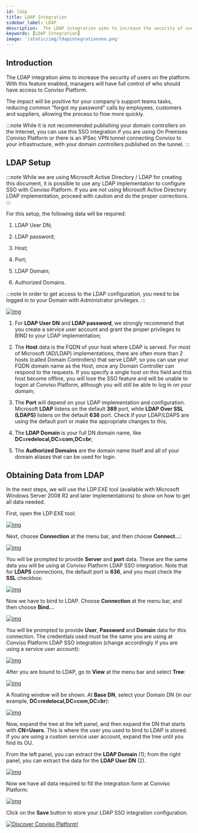 ```yaml
---
id: ldap
title: LDAP Integration
sidebar_label: LDAP
description:  The LDAP integration aims to increase the security of users on the platform. With this feature enabled, managers will have full control of who should have access to Conviso Platform.
keywords: [LDAP Integration]
image: '/static/img/ldapintegrationseo.png'
---
```


## Introduction

The LDAP integration aims to increase the security of users on the platform. With this feature enabled, managers will have full control of who should have access to Conviso Platform.

The impact will be positive for your company's support teams tasks, reducing common “forgot my password” calls by employees, customers and suppliers, allowing the process to flow more quickly.

:::note
While it is not recommended publishing your domain controllers on the Internet, you can use this SSO integration if you are using On Premises Conviso Platform or there is an IPSec VPN tunnel connecting Conviso to your infrastructure, with your domain controllers published on the tunnel.
:::

## LDAP Setup

:::note
While we are using Microsoft Active Directory / LDAP for creating this document, it is possible to use any LDAP implementation to configure SSO with Conviso Platform. If you are not using Microsoft Active Directory LDAP implementation, proceed with caution and do the proper corrections.  
:::

For this setup, the following data will be required:

1. LDAP User DN;

2. LDAP password;

3. Host;

4. Port;

5. LDAP Domain;

6. Authorized Domains.

:::note
In order to get access to the LDAP configuration, you need to be logged in to your Domain with Administrator privileges.
:::

<div style={{textAlign: 'center'}}>

[![img](../../static/img/ad-ldap-img1.png "Conviso Platform integrations.")](https://cta-service-cms2.hubspot.com/web-interactives/public/v1/track/redirect?encryptedPayload=AVxigLKtcWzoFbzpyImNNQsXC9S54LjJuklwM39zNd7hvSoR%2FVTX%2FXjNdqdcIIDaZwGiNwYii5hXwRR06puch8xINMyL3EXxTMuSG8Le9if9juV3u%2F%2BX%2FCKsCZN1tLpW39gGnNpiLedq%2BrrfmYxgh8G%2BTcRBEWaKasQ%3D&webInteractiveContentId=125788977029&portalId=5613826)

</div>

1. For **LDAP User DN** and **LDAP password**, we strongly recommend that you create a service user account and grant the proper privileges to BIND to your LDAP implementation;

2. The **Host** data is the FQDN of your host where LDAP is served. For most of Microsoft (AD/LDAP) implementations, there are often more than 2 hosts (called Domain Controllers) that serve LDAP, so you can use your FQDN domain name as the Host, once any Domain Controller can respond to the requests. If you specify a single host on this field and this host become offline, you will lose the SSO feature and will be unable to logon at Conviso Platform, although you will still be able to log in on your domain;

3. The **Port** will depend on your LDAP implementation and configuration. Microsoft **LDAP** listens on the default **389** port, while **LDAP Over SSL (LDAPS)** listens on the default **636** port. Check if your LDAP/LDAPS are using the default port or make the appropriate changes to this;

4. The **LDAP Domain** is your full DN domain name, like **DC=redelocal,DC=com,DC=br**;

5. The **Authorized Domains** are the domain name itself and all of your domain aliases that can be used for login.

## Obtaining Data from LDAP

In the next steps, we will use the LDP.EXE tool (available with Microsoft Windows Server 2008 R2 and later implementations) to show on how to get all data needed.

First, open the LDP.EXE tool:

<div style={{textAlign: 'center'}}>

[![img](../../static/img/ad-ldap-img2.png "LDAP.")](https://cta-service-cms2.hubspot.com/web-interactives/public/v1/track/redirect?encryptedPayload=AVxigLKtcWzoFbzpyImNNQsXC9S54LjJuklwM39zNd7hvSoR%2FVTX%2FXjNdqdcIIDaZwGiNwYii5hXwRR06puch8xINMyL3EXxTMuSG8Le9if9juV3u%2F%2BX%2FCKsCZN1tLpW39gGnNpiLedq%2BrrfmYxgh8G%2BTcRBEWaKasQ%3D&webInteractiveContentId=125788977029&portalId=5613826)

</div>

Next, choose **Connection** at the menu bar, and then choose **Connect...**:

<div style={{textAlign: 'center'}}>

[![img](../../static/img/ad-ldap-img3.png "LDAP.")](https://cta-service-cms2.hubspot.com/web-interactives/public/v1/track/redirect?encryptedPayload=AVxigLKtcWzoFbzpyImNNQsXC9S54LjJuklwM39zNd7hvSoR%2FVTX%2FXjNdqdcIIDaZwGiNwYii5hXwRR06puch8xINMyL3EXxTMuSG8Le9if9juV3u%2F%2BX%2FCKsCZN1tLpW39gGnNpiLedq%2BrrfmYxgh8G%2BTcRBEWaKasQ%3D&webInteractiveContentId=125788977029&portalId=5613826)

</div>

You will be prompted to provide **Server** and **port** data. These are the same data you will be using at Conviso Platform LDAP SSO integration. Note that for **LDAPS** connections, the default port is **636**, and you must check the **SSL** checkbox:

<div style={{textAlign: 'center'}}>

[![img](../../static/img/ad-ldap-img4.png "LDAP.")](https://cta-service-cms2.hubspot.com/web-interactives/public/v1/track/redirect?encryptedPayload=AVxigLKtcWzoFbzpyImNNQsXC9S54LjJuklwM39zNd7hvSoR%2FVTX%2FXjNdqdcIIDaZwGiNwYii5hXwRR06puch8xINMyL3EXxTMuSG8Le9if9juV3u%2F%2BX%2FCKsCZN1tLpW39gGnNpiLedq%2BrrfmYxgh8G%2BTcRBEWaKasQ%3D&webInteractiveContentId=125788977029&portalId=5613826)

</div>

Now we have to bind to LDAP. Choose **Connection** at the menu bar, and then choose **Bind...** 

<div style={{textAlign: 'center'}}>

[![img](../../static/img/ad-ldap-img5.png "LDAP.")](https://cta-service-cms2.hubspot.com/web-interactives/public/v1/track/redirect?encryptedPayload=AVxigLKtcWzoFbzpyImNNQsXC9S54LjJuklwM39zNd7hvSoR%2FVTX%2FXjNdqdcIIDaZwGiNwYii5hXwRR06puch8xINMyL3EXxTMuSG8Le9if9juV3u%2F%2BX%2FCKsCZN1tLpW39gGnNpiLedq%2BrrfmYxgh8G%2BTcRBEWaKasQ%3D&webInteractiveContentId=125788977029&portalId=5613826)

</div>

You will be prompted to provide **User**, **Password** and **Domain** data for this connection. The credentials used must be the same you are using at Conviso Platform LDAP SSO integration (change accordingly if you are using a service user account):

<div style={{textAlign: 'center'}}>

[![img](../../static/img/ad-ldap-img6.png "LDAP.")](https://cta-service-cms2.hubspot.com/web-interactives/public/v1/track/redirect?encryptedPayload=AVxigLKtcWzoFbzpyImNNQsXC9S54LjJuklwM39zNd7hvSoR%2FVTX%2FXjNdqdcIIDaZwGiNwYii5hXwRR06puch8xINMyL3EXxTMuSG8Le9if9juV3u%2F%2BX%2FCKsCZN1tLpW39gGnNpiLedq%2BrrfmYxgh8G%2BTcRBEWaKasQ%3D&webInteractiveContentId=125788977029&portalId=5613826)

</div>

After you are bound to LDAP, go to **View** at the menu bar and select **Tree**:

<div style={{textAlign: 'center'}}>

[![img](../../static/img/ad-ldap-img7.png "LDAP.")](https://cta-service-cms2.hubspot.com/web-interactives/public/v1/track/redirect?encryptedPayload=AVxigLKtcWzoFbzpyImNNQsXC9S54LjJuklwM39zNd7hvSoR%2FVTX%2FXjNdqdcIIDaZwGiNwYii5hXwRR06puch8xINMyL3EXxTMuSG8Le9if9juV3u%2F%2BX%2FCKsCZN1tLpW39gGnNpiLedq%2BrrfmYxgh8G%2BTcRBEWaKasQ%3D&webInteractiveContentId=125788977029&portalId=5613826)

</div>

A floating window will be shown. At **Base DN**, select your Domain DN (in our example, **DC=redelocal,DC=com,DC=br**):

<div style={{textAlign: 'center'}}>

[![img](../../static/img/ad-ldap-img8.png  "LDAP.")](https://cta-service-cms2.hubspot.com/web-interactives/public/v1/track/redirect?encryptedPayload=AVxigLKtcWzoFbzpyImNNQsXC9S54LjJuklwM39zNd7hvSoR%2FVTX%2FXjNdqdcIIDaZwGiNwYii5hXwRR06puch8xINMyL3EXxTMuSG8Le9if9juV3u%2F%2BX%2FCKsCZN1tLpW39gGnNpiLedq%2BrrfmYxgh8G%2BTcRBEWaKasQ%3D&webInteractiveContentId=125788977029&portalId=5613826)

</div>

Now, expand the tree at the left panel, and then expand the DN that starts with **CN=Users**. This is where the user you used to bind to LDAP is stored. If you are using a custom service user account, expand the tree until you find its OU.

From the left panel, you can extract the **LDAP Domain** (1); from the right panel, you can extract the data for the **LDAP User DN** (2).

<div style={{textAlign: 'center'}}>

[![img](../../static/img/ad-ldap-img9.png  "LDAP.")](https://cta-service-cms2.hubspot.com/web-interactives/public/v1/track/redirect?encryptedPayload=AVxigLKtcWzoFbzpyImNNQsXC9S54LjJuklwM39zNd7hvSoR%2FVTX%2FXjNdqdcIIDaZwGiNwYii5hXwRR06puch8xINMyL3EXxTMuSG8Le9if9juV3u%2F%2BX%2FCKsCZN1tLpW39gGnNpiLedq%2BrrfmYxgh8G%2BTcRBEWaKasQ%3D&webInteractiveContentId=125788977029&portalId=5613826)

</div>

Now we have all data required to fill the integration form at Conviso Platform:

<div style={{textAlign: 'center'}}>

[![img](../../static/img/ad-ldap-img10.png  "Conviso Platform.")](https://cta-service-cms2.hubspot.com/web-interactives/public/v1/track/redirect?encryptedPayload=AVxigLKtcWzoFbzpyImNNQsXC9S54LjJuklwM39zNd7hvSoR%2FVTX%2FXjNdqdcIIDaZwGiNwYii5hXwRR06puch8xINMyL3EXxTMuSG8Le9if9juV3u%2F%2BX%2FCKsCZN1tLpW39gGnNpiLedq%2BrrfmYxgh8G%2BTcRBEWaKasQ%3D&webInteractiveContentId=125788977029&portalId=5613826)

</div>

Click on the **Save** button to store your LDAP SSO integration configuration.

[![Discover Conviso Platform!](https://no-cache.hubspot.com/cta/default/5613826/interactive-125788977029.png)](https://cta-service-cms2.hubspot.com/web-interactives/public/v1/track/redirect?encryptedPayload=AVxigLKtcWzoFbzpyImNNQsXC9S54LjJuklwM39zNd7hvSoR%2FVTX%2FXjNdqdcIIDaZwGiNwYii5hXwRR06puch8xINMyL3EXxTMuSG8Le9if9juV3u%2F%2BX%2FCKsCZN1tLpW39gGnNpiLedq%2BrrfmYxgh8G%2BTcRBEWaKasQ%3D&webInteractiveContentId=125788977029&portalId=5613826)
